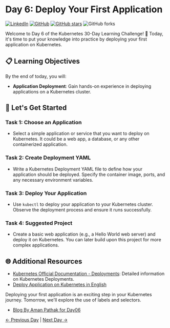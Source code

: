 # Day 6: Deploy Your First Application
[![LinkedIn](https://img.shields.io/badge/Connect%20with%20me%20on-LinkedIn-blue.svg)](https://www.linkedin.com/in/aman-devops/)
[![GitHub](https://img.shields.io/github/stars/AmanPathak-DevOps.svg?style=social)](https://github.com/AmanPathak-DevOps)
[![GitHub stars](https://img.shields.io/github/stars/AmanPathak-DevOps/30DaysOfKubernetes)](https://github.com/AmanPathak-DevOps/30DaysOfKubernetes/stargazers)
![GitHub forks](https://img.shields.io/github/forks/AmanPathak-DevOps/30DaysOfKubernetes)

Welcome to Day 6 of the Kubernetes 30-Day Learning Challenge! 🚀 Today, it's time to put your knowledge into practice by deploying your first application on Kubernetes.

## 📋 Learning Objectives

By the end of today, you will:
- **Application Deployment**: Gain hands-on experience in deploying applications on a Kubernetes cluster.

## 🚀 Let's Get Started

### Task 1: Choose an Application
- Select a simple application or service that you want to deploy on Kubernetes. It could be a web app, a database, or any other containerized application.

### Task 2: Create Deployment YAML
- Write a Kubernetes Deployment YAML file to define how your application should be deployed. Specify the container image, ports, and any necessary environment variables.

### Task 3: Deploy Your Application
- Use `kubectl` to deploy your application to your Kubernetes cluster. Observe the deployment process and ensure it runs successfully.

### Task 4: Suggested Project
- Create a basic web application (e.g., a Hello World web server) and deploy it on Kubernetes. You can later build upon this project for more complex applications.

## 🌐 Additional Resources

- [Kubernetes Official Documentation - Deployments](https://kubernetes.io/docs/concepts/workloads/controllers/deployment/): Detailed information on Kubernetes Deployments.
- [Deploy Application on Kubernetes in English](https://youtu.be/-rDT9m1RKSA?si=ukRYcggSpOdyIGTV)

Deploying your first application is an exciting step in your Kubernetes journey. Tomorrow, we'll explore the use of labels and selectors.

- [Blog By Aman Pathak for Day06](https://blog.devops.dev/day06-deploying-your-first-node-js-application-on-kubernetes-cluster-eaabb19bb9fe)

[← Previous Day](../Day05/README.md) | [Next Day →](../Day07/README.md)